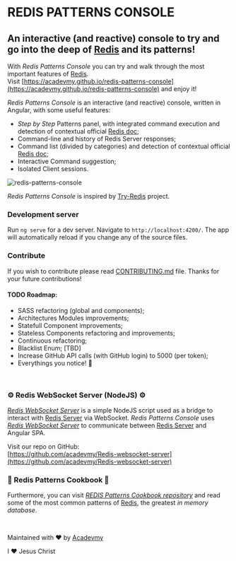 # REDIS PATTERNS CONSOLE
## An interactive (and reactive) console to try and go into the deep of [Redis](https://redis.io/) and its patterns!

With _Redis Patterns Console_ you can try and walk through the most important features of [Redis](https://redis.io/).  
Visit [https://acadevmy.github.io/redis-patterns-console](https://acadevmy.github.io/redis-patterns-console) and enjoy it!

_Redis Patterns Console_ is an interactive (and reactive) console, written in Angular, with some useful features:

- _Step by Step_ Patterns panel, with integrated command execution and detection of contextual official [Redis doc](https://github.com/antirez/redis-doc);
- Command-line and history of Redis Server responses;
- Command list (divided by categories) and detection of contextual official [Redis doc](https://github.com/antirez/redis-doc);
- Interactive Command suggestion;
- Isolated Client sessions.

![redis-patterns-console](https://acadevmy.it/redis-patterns-console.gif "Redis Patterns Console")

_Redis Patterns Console_ is inspired by [Try-Redis](https://try.redis.io/) project.

### Development server

Run `ng serve` for a dev server. Navigate to `http://localhost:4200/`. The app will automatically reload if you change any of the source files.

### Contribute
If you wish to contribute please read [CONTRIBUTING.md](https://github.com/acadevmy/redis-patterns-console/blob/master/CONTRIBUTING.md) file.
Thanks for your future contributions!

#### TODO Roadmap:
- SASS refactoring (global and components);
- Architectures Modules improvements;
- Statefull Component improvements;
- Stateless Components refactoring and improvements;
- Continuous refactoring;
- Blacklist Enum; [TBD]
- Increase GitHub API calls (with GitHub login) to 5000 (per token);
- Everythings you notice! 🙏

&nbsp;

### ⚙️ Redis WebSocket Server (NodeJS) ⚙️
[_Redis WebSocket Server_](https://github.com/acadevmy/Redis-websocket-server) is a simple NodeJS script used as a bridge to interact with [Redis Server](https://redis.io/) via WebSocket.
_Redis Patterns Console_ uses [_Redis WebSocket Server_](https://github.com/acadevmy/Redis-websocket-server) to communicate between [Redis Server](https://redis.io/) and Angular SPA.

Visit our repo on GitHub:  
[https://github.com/acadevmy/Redis-websocket-server](https://github.com/acadevmy/Redis-websocket-server)

### 📖 Redis Patterns Cookbook 📖

Furthermore, you can visit [_REDIS Patterns Cookbook repository_](https://github.com/acadevmy/redis-patterns-cookbook) and read some of the most common patterns of [Redis](https://redis.io/), the greatest _in memory database_.

&nbsp;

Maintained with ❤️ by [Acadevmy](https://www.acadevmy.it/intro)

I ❤️ Jesus Christ
